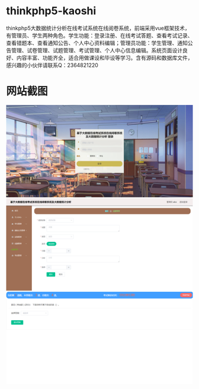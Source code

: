# thinkphp5-kaoshi
thinkphp5大数据统计分析在线考试系统在线阅卷系统，前端采用vue框架技术，有管理员、学生两种角色。学生功能：登录注册、在线考试答题、查看考试记录、查看错题本、查看通知公告、个人中心资料编辑；管理员功能：学生管理、通知公告管理、试卷管理、试题管理、考试管理、个人中心信息编辑。系统页面设计良好、内容丰富、功能齐全，适合用做课设和毕设等学习。含有源码和数据库文件，感兴趣的小伙伴请联系Q：2364821220
# 网站截图
![image](https://github.com/hzl0898/thinkphp5-kaoshi/blob/main/登录页面.png)
![image](https://github.com/hzl0898/thinkphp5-kaoshi/blob/main/新增试题.png)
![image](https://github.com/hzl0898/thinkphp5-kaoshi/blob/main/考试页面.png)
